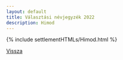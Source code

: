 ```yaml
---
layout: default
title: Választási névjegyzék 2022
description: Himod
---
```


{% include settlementHTMLs/Himod.html %}

[Vissza](../)